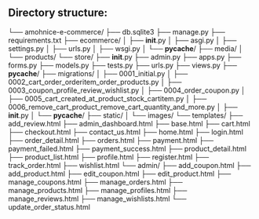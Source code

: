 ## Directory structure:
└── amohnice-e-commerce/
    ├── db.sqlite3
    ├── manage.py
    ├── requirements.txt
    ├── ecommerce/
    │   ├── __init__.py
    │   ├── asgi.py
    │   ├── settings.py
    │   ├── urls.py
    │   ├── wsgi.py
    │   └── __pycache__/
    ├── media/
    │   └── products/
    └── store/
        ├── __init__.py
        ├── admin.py
        ├── apps.py
        ├── forms.py
        ├── models.py
        ├── tests.py
        ├── urls.py
        ├── views.py
        ├── __pycache__/
        ├── migrations/
        │   ├── 0001_initial.py
        │   ├── 0002_cart_order_orderitem_order_products.py
        │   ├── 0003_coupon_profile_review_wishlist.py
        │   ├── 0004_order_coupon.py
        │   ├── 0005_cart_created_at_product_stock_cartitem.py
        │   ├── 0006_remove_cart_product_remove_cart_quantity_and_more.py
        │   ├── __init__.py
        │   └── __pycache__/
        ├── static/
        │   └── images/
        └── templates/
            ├── add_review.html
            ├── admin_dashboard.html
            ├── base.html
            ├── cart.html
            ├── checkout.html
            ├── contact_us.html
            ├── home.html
            ├── login.html
            ├── order_detail.html
            ├── orders.html
            ├── payment.html
            ├── payment_failed.html
            ├── payment_success.html
            ├── product_detail.html
            ├── product_list.html
            ├── profile.html
            ├── register.html
            ├── track_order.html
            ├── wishlist.html
            └── admin/
                ├── add_coupon.html
                ├── add_product.html
                ├── edit_coupon.html
                ├── edit_product.html
                ├── manage_coupons.html
                ├── manage_orders.html
                ├── manage_products.html
                ├── manage_profiles.html
                ├── manage_reviews.html
                ├── manage_wishlists.html
                └── update_order_status.html
